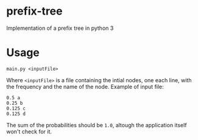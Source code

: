 # prefix-tree
Implementation of a prefix tree in python 3
# Usage
`main.py <inputFile>`

Where `<inputFile>` is a file containing the intial nodes, one each line, with the frequency and the name of the node.
Example of input file:

```
0.5 a
0.25 b
0.125 c
0.125 d
```

The sum of the probabilities should be `1.0`, altough the application itself won't check for it.
